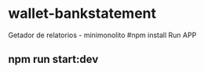 # wallet-bankstatement
Getador de relatorios  - minimonolito
#npm install
Run APP
## npm run start:dev
